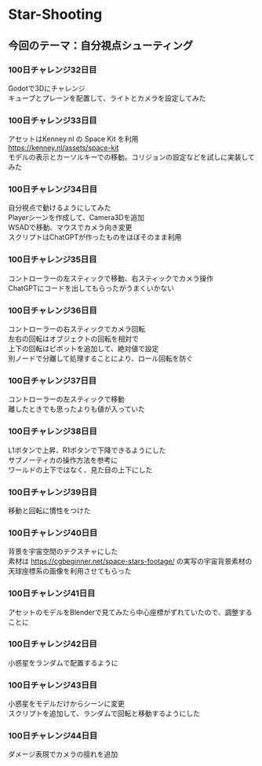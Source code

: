 # Star-Shooting

## 今回のテーマ：自分視点シューティング

### 100日チャレンジ32日目
Godotで3Dにチャレンジ  
キューブとプレーンを配置して、ライトとカメラを設定してみた  

### 100日チャレンジ33日目
アセットはKenney.nl の Space Kit を利用  
https://kenney.nl/assets/space-kit  
モデルの表示とカーソルキーでの移動。コリジョンの設定などを試しに実装してみた  

### 100日チャレンジ34日目
自分視点で動けるようにしてみた  
Playerシーンを作成して、Camera3Dを追加  
WSADで移動、マウスでカメラ向き変更  
スクリプトはChatGPTが作ったものをほぼそのまま利用  

### 100日チャレンジ35日目
コントローラーの左スティックで移動、右スティックでカメラ操作  
ChatGPTにコードを出してもらったがうまくいかない  

### 100日チャレンジ36日目
コントローラーの右スティックでカメラ回転  
左右の回転はオブジェクトの回転を相対で  
上下の回転はピボットを追加して、絶対値で設定  
別ノードで分離して処理することにより、ロール回転を防ぐ  

### 100日チャレンジ37日目
コントローラーの左スティックで移動  
離したときでも思ったよりも値が入っていた  

### 100日チャレンジ38日目
L1ボタンで上昇、R1ボタンで下降できるようにした  
サブノーティカの操作方法を参考に  
ワールドの上下ではなく、見た目の上下にした  

### 100日チャレンジ39日目
移動と回転に慣性をつけた  

### 100日チャレンジ40日目
背景を宇宙空間のテクスチャにした  
素材は https://cgbeginner.net/space-stars-footage/ の実写の宇宙背景素材の天球座標系の画像を利用させてもらった  

### 100日チャレンジ41日目
アセットのモデルをBlenderで見てみたら中心座標がずれていたので、調整することに  

### 100日チャレンジ42日目
小惑星をランダムで配置するように  

### 100日チャレンジ43日目
小惑星をモデルだけからシーンに変更  
スクリプトを追加して、ランダムで回転と移動するようにした  

### 100日チャレンジ44日目
ダメージ表現でカメラの揺れを追加  